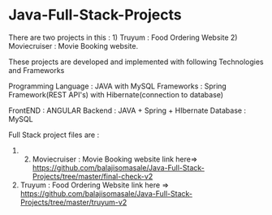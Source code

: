 # Java-Full-Stack-Projects

There are two projects in this : 1) Truyum : Food Ordering Website
                                 2) Moviecruiser : Movie Booking website. 
                                 
                                 
These projects are developed and implemented with following Technologies and Frameworks

Programming Language : JAVA with MySQL
Frameworks : Spring Framework(REST API's) with Hibernate(connection to database)

FrontEND : ANGULAR
Backend  : JAVA + Spring + HIbernate
Database : MySQL 

Full Stack project files are :
1)  2) Moviecruiser : Movie Booking website link here=> https://github.com/balajisomasale/Java-Full-Stack-Projects/tree/master/final-check-v2
2) Truyum : Food Ordering Website link here => https://github.com/balajisomasale/Java-Full-Stack-Projects/tree/master/truyum-v2
